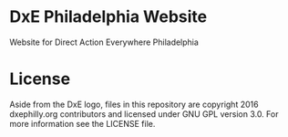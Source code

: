 # DxE Philadelphia Website
Website for Direct Action Everywhere Philadelphia

# License
Aside from the DxE logo, files in this repository are copyright 2016 dxephilly.org contributors and licensed under GNU GPL version 3.0. For more information see the LICENSE file.
